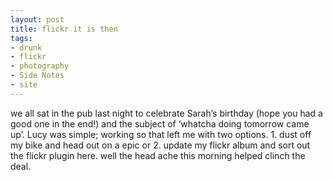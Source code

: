 ```yaml
---
layout: post
title: flickr it is then
tags:
- drunk
- flickr
- photography
- Side Notes
- site
---
```

we all sat in the pub last night to celebrate Sarah’s birthday (hope you had a good one in the end!) and the subject of ‘whatcha doing tomorrow came up’. Lucy was simple; working so that left me with two options. 1. dust off my bike and head out on a epic or 2. update my flickr album and sort out the flickr plugin here. well the head ache this morning helped clinch the deal.
